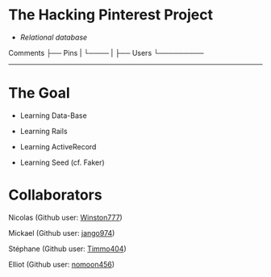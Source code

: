 # The Hacking Pinterest Project #

* *Relational database*

Comments
    ├── Pins
    |    └────
    |         ├── Users
    └─────────

---

# The Goal #

* Learning Data-Base 

* Learning Rails

* Learning ActiveRecord

* Learning Seed (cf. Faker)

# Collaborators

Nicolas (Github user: [Winston777](https://github.com/winston777))

Mickael (Github user: [jango974](https://github.com/jango974))

Stéphane (Github user: [Timmo404](https://github.com/Timmo404))

Elliot (Github user: [nomoon456](https://github.com/nomoon456))
